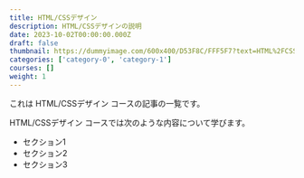 ```yaml
---
title: HTML/CSSデザイン
description: HTML/CSSデザインの説明
date: 2023-10-02T00:00:00.000Z
draft: false
thumbnail: https://dummyimage.com/600x400/D53F8C/FFF5F7?text=HTML%2FCSS%E3%83%87%E3%82%B6%E3%82%A4%E3%83%B3
categories: ['category-0', 'category-1']
courses: []
weight: 1
---
```


これは HTML/CSSデザイン コースの記事の一覧です。

  HTML/CSSデザイン コースでは次のような内容について学びます。

  - セクション1
  - セクション2
  - セクション3
